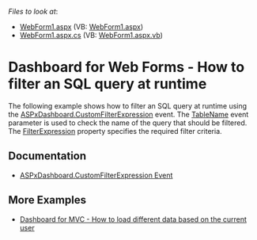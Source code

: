 <!-- default file list -->
*Files to look at*:

* [WebForm1.aspx](./CS/ASPxDashboard_CustomFilterExpression/WebForm1.aspx) (VB: [WebForm1.aspx](./VB/ASPxDashboard_CustomFilterExpression/WebForm1.aspx))
* [WebForm1.aspx.cs](./CS/ASPxDashboard_CustomFilterExpression/WebForm1.aspx.cs) (VB: [WebForm1.aspx.vb](./VB/ASPxDashboard_CustomFilterExpression/WebForm1.aspx.vb))
<!-- default file list end -->

# Dashboard for Web Forms - How to filter an SQL query at runtime

The following example shows how to filter an SQL query at runtime using the <a href="https://documentation.devexpress.com/#Dashboard/DevExpressDashboardWebASPxDashboard_CustomFilterExpressiontopic">ASPxDashboard.CustomFilterExpression</a> event. The <a href="https://documentation.devexpress.com/#CoreLibraries/DevExpressDataAccessCustomFilterExpressionEventArgs_TableNametopic">TableName</a> event parameter is used to check the name of the query that should be filtered. The <a href="https://documentation.devexpress.com/#CoreLibraries/DevExpressDataAccessCustomFilterExpressionEventArgs_FilterExpressiontopic">FilterExpression</a> property specifies the required filter criteria.

## Documentation

- [ASPxDashboard.CustomFilterExpression Event](https://docs.devexpress.com/Dashboard/DevExpress.DashboardWeb.ASPxDashboard.CustomFilterExpression)

## More Examples

- [Dashboard for MVC - How to load different data based on the current user](https://github.com/DevExpress-Examples/DashboardDifferentUserDataMVC)
